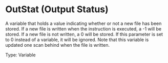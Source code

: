 # OutStat (Output Status)

A variable that holds a value indicating whether or not a new file has been stored. If a new file is written when the instruction is executed, a -1 will be stored. If a new file is not written, a 0 will be stored. If this parameter is set to 0 instead of a variable, it will be ignored. Note that this variable is updated one scan behind when the file is written.

Type: Variable
